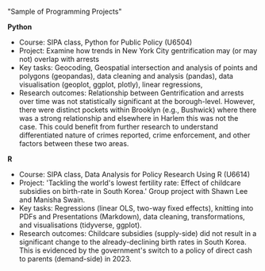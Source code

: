 "Sample of Programming Projects" 

**Python**
- Course: SIPA class, Python for Public Policy (U6504)
- Project: Examine how trends in New York City gentrification may (or may not) overlap with arrests
- Key tasks: Geocoding, Geospatial intersection and analysis of points and polygons (geopandas), data cleaning and analysis (pandas), data visualisation (geoplot, ggplot, plotly), linear regressions, 
- Research outcomes: Relationship between Gentrification and arrests over time was not statistically significant at the borough-level. However, there were distinct pockets within Brooklyn (e.g., Bushwick) where there was a strong relationship and elsewhere in Harlem this was not the case. This could benefit from further research to understand differentiated nature of crimes reported, crime enforcement, and other factors between these two areas. 

**R**
- Course: SIPA class, Data Analysis for Policy Research Using R (U6614)
- Project: 'Tackling the world's lowest fertility rate: Effect of childcare subsidies on birth-rate in South Korea.' Group project with Shawn Lee and Manisha Swain. 
- Key tasks: Regressions (linear OLS, two-way fixed effects), knitting into PDFs and Presentations (Markdown), data cleaning, transformations, and visualisations (tidyverse, ggplot). 
- Research outcomes: Childcare subsidies (supply-side) did not result in a significant change to the already-declining birth rates in South Korea. This is evidenced by the government's switch to a policy of direct cash to parents (demand-side) in 2023. 

